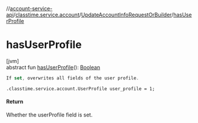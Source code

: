 //[account-service-api](../../../index.md)/[classtime.service.account](../index.md)/[UpdateAccountInfoRequestOrBuilder](index.md)/[hasUserProfile](has-user-profile.md)

# hasUserProfile

[jvm]\
abstract fun [hasUserProfile](has-user-profile.md)(): [Boolean](https://kotlinlang.org/api/latest/jvm/stdlib/kotlin/-boolean/index.html)

```kotlin
If set, overwrites all fields of the user profile.

```
`.classtime.service.account.UserProfile user_profile = 1;`

#### Return

Whether the userProfile field is set.
